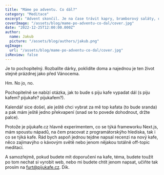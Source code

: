 ```yaml
---
title: "Máme po adventu. Co dál?"
category: "Meditace"
excerpt: "Advent skončil. Je na čase trávit kapry, bramborový saláty, dojíst cukroví, řešit žlučníkovou koliku a dojet nějaký pohádky a vánoční filmy, který jste jinak nestihli. Je to lidský. Nicméně, mně skončil adventní kávovej maraton a nyní je na čase zhodnotit, co se bude dít dál a jak to bude vypadat. Aspoň si sám urovnám myšlenky. To je vždycky dobrý a může se to hodit."
coverImage: "/assets/blog/mame-po-adventu-co-dal/cover.jpg"
date: "2022-12-25T12:00:00.000Z"
author:
  name: Jakub
  picture: "/assets/blog/authors/jakub.png"
ogImage:
  url: "/assets/blog/mame-po-adventu-co-dal/cover.jpg"
isReview: false
---
```


Je to pochopitelný. Rozbalíte dárky, poklidíte doma a najednou je ten život stejně prázdnej jako před Vánocema.

Hm. No jo, no.

Pochopitelně se nabízí otázka, jak to bude s piju kafe vypadat dál (s piju kafem? pijukafe? pijukafem?).

Kalendář sice došel, ale ještě chci vybrat za mě top kafata (to bude sranda) a pak mám ještě jedno překvapení (snad se to povede dohodnout, držte palce).

Protože je pijukafe.cz hlavně experimentem, co se týká frameworku Next.js, mám spoustu nápadů, na čem pracovat z programátorskýho hlediska, tak i co se týká kafe. Rád bych aspoň jednou tejdne napsal recenzi na nový kafe, něco zajímavýho o kávovým světě nebo jenom nějakou totálně off-topic meditací.

A samozřejmě, pokud budete mít doporučení na kafe, téma, budete toužit po tom nechat si vyrobit web, nebo mi budete chtít jenom napsat, učiňte tak prosím na [furt@pijukafe.cz](mailto:furt@pijukafe.cz). Dík.
